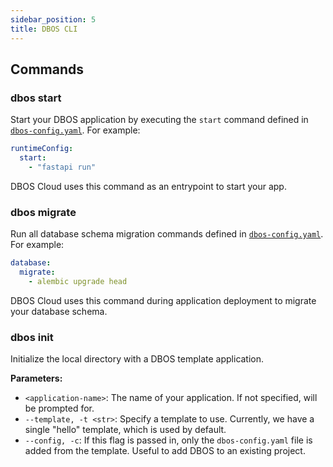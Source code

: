 ```yaml
---
sidebar_position: 5
title: DBOS CLI
---
```


## Commands

### dbos start

Start your DBOS application by executing the `start` command defined in [`dbos-config.yaml`](./configuration.md#runtime).
For example:

```yaml
runtimeConfig:
  start:
    - "fastapi run"
```

DBOS Cloud uses this command as an entrypoint to start your app.

### dbos migrate

Run all database schema migration commands defined in [`dbos-config.yaml`](./configuration.md#database).
For example:

```yaml
database:
  migrate:
    - alembic upgrade head
```

DBOS Cloud uses this command during application deployment to migrate your database schema.

### dbos init

Initialize the local directory with a DBOS template application.

**Parameters:**
- `<application-name>`: The name of your application. If not specified, will be prompted for.
- `--template, -t <str>`: Specify a template to use. Currently, we have a single "hello" template, which is used by default.
- `--config, -c`: If this flag is passed in, only the `dbos-config.yaml` file is added from the template. Useful to add DBOS to an existing project.


